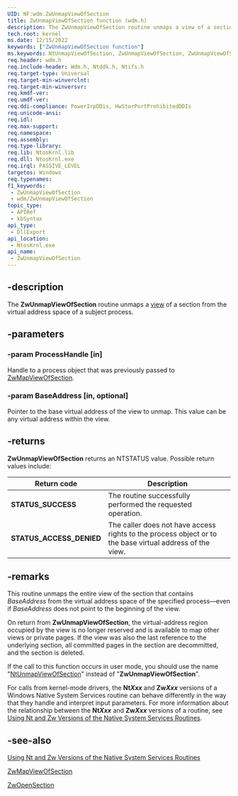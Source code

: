 ```yaml
---
UID: NF:wdm.ZwUnmapViewOfSection
title: ZwUnmapViewOfSection function (wdm.h)
description: The ZwUnmapViewOfSection routine unmaps a view of a section from the virtual address space of a subject process.
tech.root: kernel
ms.date: 12/15/2022
keywords: ["ZwUnmapViewOfSection function"]
ms.keywords: NtUnmapViewOfSection, ZwUnmapViewOfSection, ZwUnmapViewOfSection routine [Kernel-Mode Driver Architecture], k111_4353325c-d2a1-47b3-b58a-b62929c417f9.xml, kernel.zwunmapviewofsection, wdm/NtUnmapViewOfSection, wdm/ZwUnmapViewOfSection
req.header: wdm.h
req.include-header: Wdm.h, Ntddk.h, Ntifs.h
req.target-type: Universal
req.target-min-winverclnt:
req.target-min-winversvr: 
req.kmdf-ver: 
req.umdf-ver: 
req.ddi-compliance: PowerIrpDDis, HwStorPortProhibitedDDIs
req.unicode-ansi: 
req.idl: 
req.max-support: 
req.namespace: 
req.assembly: 
req.type-library: 
req.lib: NtosKrnl.lib
req.dll: NtosKrnl.exe
req.irql: PASSIVE_LEVEL
targetos: Windows
req.typenames: 
f1_keywords:
 - ZwUnmapViewOfSection
 - wdm/ZwUnmapViewOfSection
topic_type:
 - APIRef
 - kbSyntax
api_type:
 - DllExport
api_location:
 - NtosKrnl.exe
api_name:
 - ZwUnmapViewOfSection
---
```


## -description

The **ZwUnmapViewOfSection** routine unmaps a [view](/windows-hardware/drivers/kernel/section-objects-and-views) of a section from the virtual address space of a subject process.

## -parameters

### -param ProcessHandle [in]

Handle to a process object that was previously passed to [ZwMapViewOfSection](/windows-hardware/drivers/ddi/wdm/nf-wdm-zwmapviewofsection).

### -param BaseAddress [in, optional]

Pointer to the base virtual address of the view to unmap. This value can be any virtual address within the view.

## -returns

**ZwUnmapViewOfSection** returns an NTSTATUS value. Possible return values include:

| Return code | Description |
|---|---|
| **STATUS_SUCCESS** | The routine successfully performed the requested operation. |
| **STATUS_ACCESS_DENIED** | The caller does not have access rights to the process object or to the base virtual address of the view. |

## -remarks

This routine unmaps the entire view of the section that contains *BaseAddress* from the virtual address space of the specified process—even if *BaseAddress* does not point to the beginning of the view.

On return from **ZwUnmapViewOfSection**, the virtual-address region occupied by the view is no longer reserved and is available to map other views or private pages. If the view was also the last reference to the underlying section, all committed pages in the section are decommitted, and the section is deleted.

If the call to this function occurs in user mode, you should use the name "[NtUnmapViewOfSection](/windows-hardware/drivers/ddi/wdm/nf-wdm-zwunmapviewofsection)" instead of "**ZwUnmapViewOfSection**".

For calls from kernel-mode drivers, the **Nt*Xxx*** and **Zw*Xxx*** versions of a Windows Native System Services routine can behave differently in the way that they handle and interpret input parameters. For more information about the relationship between the **Nt*Xxx*** and **Zw*Xxx*** versions of a routine, see [Using Nt and Zw Versions of the Native System Services Routines](/windows-hardware/drivers/kernel/using-nt-and-zw-versions-of-the-native-system-services-routines).

## -see-also

[Using Nt and Zw Versions of the Native System Services Routines](/windows-hardware/drivers/kernel/using-nt-and-zw-versions-of-the-native-system-services-routines)

[ZwMapViewOfSection](/windows-hardware/drivers/ddi/wdm/nf-wdm-zwmapviewofsection)

[ZwOpenSection](/windows-hardware/drivers/ddi/wdm/nf-wdm-zwopensection)
